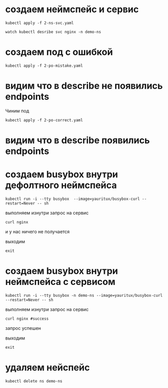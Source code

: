 # создаем неймспейс и сервис
```
kubectl apply -f 2-ns-svc.yaml
```
```
watch kubectl desribe svc nginx -n demo-ns
```
# создаем под с ошибкой
```
kubectl apply -f 2-po-mistake.yaml
```

# видим что в describe не появились endpoints

Чиним под
```
kubectl apply -f 2-po-correct.yaml
```

# видим что в describe  появились endpoints

# создаем busybox внутри дефолтного неймспейса
```
kubectl run -i --tty busybox  --image=yauritux/busybox-curl --restart=Never -- sh
```
выполняем изнутри запрос на сервис
```
curl nginx
```
и у нас ничего не получается

выходим
```
exit
```

# создаем busybox внутри неймспейса с сервисом
```
kubectl run -i --tty busybox -n demo-ns --image=yauritux/busybox-curl --restart=Never -- sh
```
выполняем изнутри запрос на сервис
```
curl nginx #success
```

запрос успешен

выходим
```
exit
```

# удаляем нейспейс
```
kubectl delete ns demo-ns
```

